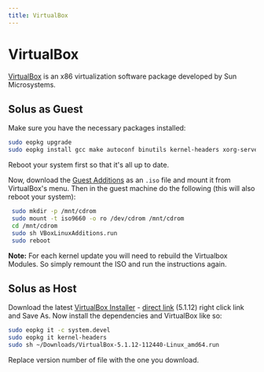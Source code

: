```yaml
---
title: VirtualBox
---
```

# VirtualBox

[VirtualBox](https://virtualbox.org) is an x86 virtualization software package developed by Sun Microsystems.

## Solus as Guest 

Make sure you have the necessary packages installed: 

``` bash
sudo eopkg upgrade
sudo eopkg install gcc make autoconf binutils kernel-headers xorg-server-devel
```

Reboot your system first so that it's all up to date.

Now, download the [Guest Additions](http://download.virtualbox.org/virtualbox/) as an `.iso` file and mount it from VirtualBox's menu. Then in the guest machine do the following (this will also reboot your system):

``` bash
 sudo mkdir -p /mnt/cdrom
 sudo mount -t iso9660 -o ro /dev/cdrom /mnt/cdrom
 cd /mnt/cdrom
 sudo sh VBoxLinuxAdditions.run
 sudo reboot
```

**Note:** For each kernel update you will need to rebuild the Virtualbox Modules. So simply remount the ISO and run the instructions again.

## Solus as Host 

Download the latest [VirtualBox Installer](https://www.virtualbox.org/wiki/Linux_Downloads) - [direct link](http://download.virtualbox.org/virtualbox/5.1.12/VirtualBox-5.1.12-112440-Linux_amd64.run) (5.1.12) right click link and Save As. 
Now install the dependencies and VirtualBox like so:

``` bash
sudo eopkg it -c system.devel
sudo eopkg it kernel-headers
sudo sh ~/Downloads/VirtualBox-5.1.12-112440-Linux_amd64.run
```

Replace version number of file with the one you download.
